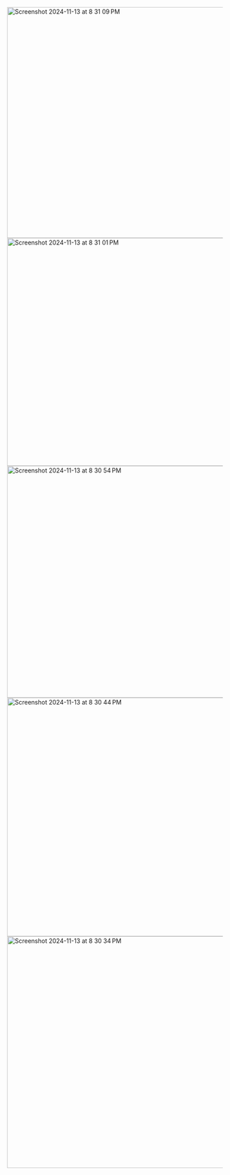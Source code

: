 <img width="538" alt="Screenshot 2024-11-13 at 8 31 09 PM" src="https://github.com/user-attachments/assets/1aa53317-d5b9-4bf5-8cd4-157c90216f79">
<img width="531" alt="Screenshot 2024-11-13 at 8 31 01 PM" src="https://github.com/user-attachments/assets/cef8f52d-e265-4c21-ae69-58ab9bd335df">
<img width="540" alt="Screenshot 2024-11-13 at 8 30 54 PM" src="https://github.com/user-attachments/assets/e08b8559-a5e8-4546-836e-f1122975dd3a">
<img width="556" alt="Screenshot 2024-11-13 at 8 30 44 PM" src="https://github.com/user-attachments/assets/8c93de3c-4032-41f3-a2ca-d539d6a3cfc3">
<img width="540" alt="Screenshot 2024-11-13 at 8 30 34 PM" src="https://github.com/user-attachments/assets/d36c01f3-8808-4f48-81f5-a32dd4c67564">
